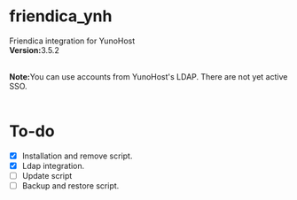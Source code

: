 friendica_ynh
==========

Friendica integration for YunoHost<br>
<strong>Version:</strong>3.5.2<br><br>

<b>Note:</b>You can use accounts from YunoHost's LDAP. There are not yet active SSO.<br><br>

# To-do
- [X] Installation and remove script.
- [X] Ldap integration.
- [ ] Update script
- [ ] Backup and restore script.

